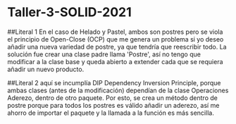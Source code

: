 # Taller-3-SOLID-2021

##Literal 1
En el caso de Helado y Pastel, ambos son postres pero se viola el principio de Open-Close (OCP) que me genera un problema si yo deseo añadir una nueva variedad de postre, ya que tendría que reescribir todo.
La solución fue crear una clase padre llama 'Postre', así no tengo que modificar a la clase base y queda abierto a extender cada que se requiera añadir un nuevo producto.

##Literal 2
aquí se incumplía DIP Dependency Inversion Principle, porque ambas clases (antes de la modificación) dependían de la clase Operaciones Aderezo, dentro de otro paquete. Por esto, se crea un método dentro de postre porque para todos los postres es válido añadir un aderezo, así me ahorro de importar el paquete y la llamada a la función es más sencilla.
